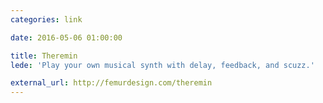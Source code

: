 ```yaml
---
categories: link

date: 2016-05-06 01:00:00

title: Theremin
lede: 'Play your own musical synth with delay, feedback, and scuzz.'

external_url: http://femurdesign.com/theremin
---
```

